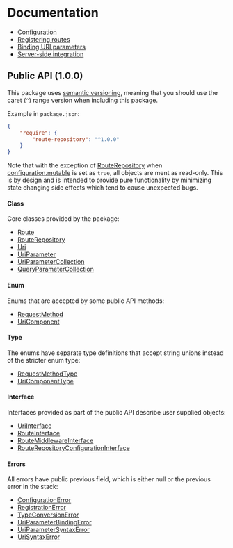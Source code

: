 # Documentation

- [Configuration](./configuration.md)
- [Registering routes](./registration.md)
- [Binding URI parameters]('./uri_parameters.md')
- [Server-side integration](./server_side_integration.md)

## Public API (1.0.0)

This package uses [semantic versioning](https://semver.org/), meaning that you should use the caret (`^`) range version when including this package.

Example in `package.json`:

```json
{
    "require": {
        "route-repository": "^1.0.0"
    }
}
```

Note that with the exception of [RouteRepository](/generated/RouteRepository.md) when [configuration.mutable](./configuration.md#mutable) is set as `true`, all objects are ment as read-only. This is by design and is intended to provide pure functionality by minimizing state changing side effects which tend to cause unexpected bugs.

#### Class

Core classes provided by the package:

- [Route](/generated/Route.md)
- [RouteRepository](/generated/RouteRepository.md)
- [Uri](/generated/Uri.md)
- [UriParameter](/generated/UriParameter.md)
- [UriParameterCollection](/generated/UriParameterCollection.md)
- [QueryParameterCollection](/generated/QueryParameterCollection.md)

#### Enum

Enums that are accepted by some public API methods:

- [RequestMethod](/generated/RequestMethod.md)
- [UriComponent](/generated/UriComponent.md)

#### Type

The enums have separate type definitions that accept string unions instead of the stricter enum type:

- [RequestMethodType](/generated/RequestMethodType.md)
- [UriComponentType](/generated/UriComponentType.md)

#### Interface

Interfaces provided as part of the public API describe user supplied objects:

- [UriInterface](/generated/UriInterface.md)
- [RouteInterface](/generated/RouteInterface.md)
- [RouteMiddlewareInterface](/generated/RouteMiddlewareInterface.md)
- [RouteRepositoryConfigurationInterface](/generated/RouteRepositoryConfigurationInterface.md)

#### Errors

All errors have public previous field, which is either null or the previous error in the stack:

- [ConfigurationError](#)
- [RegistrationError](#)
- [TypeConversionError](#)
- [UriParameterBindingError](#)
- [UriParameterSyntaxError](#)
- [UriSyntaxError](#)
